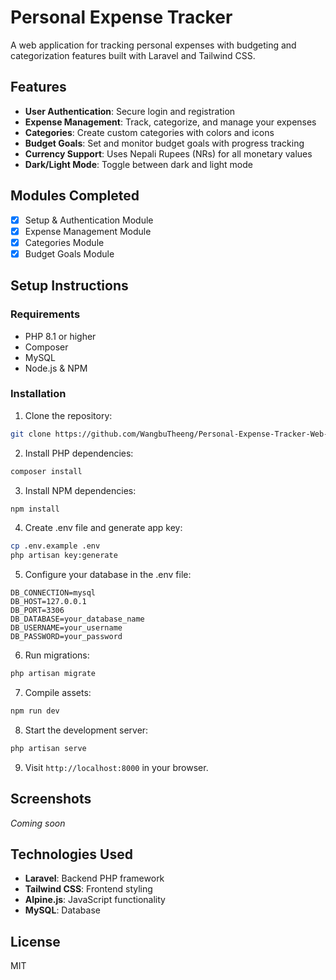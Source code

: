 # Personal Expense Tracker

A web application for tracking personal expenses with budgeting and categorization features built with Laravel and Tailwind CSS.

## Features

- **User Authentication**: Secure login and registration
- **Expense Management**: Track, categorize, and manage your expenses
- **Categories**: Create custom categories with colors and icons
- **Budget Goals**: Set and monitor budget goals with progress tracking
- **Currency Support**: Uses Nepali Rupees (NRs) for all monetary values
- **Dark/Light Mode**: Toggle between dark and light mode

## Modules Completed

- [x] Setup & Authentication Module
- [x] Expense Management Module
- [x] Categories Module
- [x] Budget Goals Module

## Setup Instructions

### Requirements

- PHP 8.1 or higher
- Composer
- MySQL
- Node.js & NPM

### Installation

1. Clone the repository:
```bash
git clone https://github.com/WangbuTheeng/Personal-Expense-Tracker-Web-App.git
```

2. Install PHP dependencies:
```bash
composer install
```

3. Install NPM dependencies:
```bash
npm install
```

4. Create .env file and generate app key:
```bash
cp .env.example .env
php artisan key:generate
```

5. Configure your database in the .env file:
```
DB_CONNECTION=mysql
DB_HOST=127.0.0.1
DB_PORT=3306
DB_DATABASE=your_database_name
DB_USERNAME=your_username
DB_PASSWORD=your_password
```

6. Run migrations:
```bash
php artisan migrate
```

7. Compile assets:
```bash
npm run dev
```

8. Start the development server:
```bash
php artisan serve
```

9. Visit `http://localhost:8000` in your browser.

## Screenshots

*Coming soon*

## Technologies Used

- **Laravel**: Backend PHP framework
- **Tailwind CSS**: Frontend styling
- **Alpine.js**: JavaScript functionality
- **MySQL**: Database

## License

MIT
